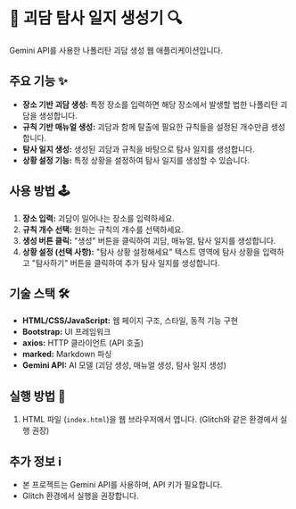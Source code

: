 # 👻 괴담 탐사 일지 생성기 🔍

Gemini API를 사용한 나폴리탄 괴담 생성 웹 애플리케이션입니다.

## 주요 기능 ✨

- **장소 기반 괴담 생성:** 특정 장소를 입력하면 해당 장소에서 발생할 법한 나폴리탄 괴담을 생성합니다.
- **규칙 기반 매뉴얼 생성:** 괴담과 함께 탈출에 필요한 규칙들을 설정된 개수만큼 생성합니다.
- **탐사 일지 생성:** 생성된 괴담과 규칙을 바탕으로 탐사 일지를 생성합니다.
- **상황 설정 기능:** 특정 상황을 설정하여 탐사 일지를 생성할 수 있습니다.

## 사용 방법 🕹️

1.  **장소 입력:** 괴담이 일어나는 장소를 입력하세요.
2.  **규칙 개수 선택:** 원하는 규칙의 개수를 선택하세요.
3.  **생성 버튼 클릭:** "생성" 버튼을 클릭하여 괴담, 매뉴얼, 탐사 일지를 생성합니다.
4.  **상황 설정 (선택 사항):** "탐사 상황 설정해세요" 텍스트 영역에 탐사 상황을 입력하고 "탐사하기" 버튼을 클릭하여 추가 탐사 일지를 생성합니다.

## 기술 스택 🛠️

- **HTML/CSS/JavaScript:** 웹 페이지 구조, 스타일, 동적 기능 구현
- **Bootstrap:** UI 프레임워크
- **axios:** HTTP 클라이언트 (API 호출)
- **marked:** Markdown 파싱
- **Gemini API:** AI 모델 (괴담 생성, 매뉴얼 생성, 탐사 일지 생성)

## 실행 방법 🚀

1.  HTML 파일 (`index.html`)을 웹 브라우저에서 엽니다. (Glitch와 같은 환경에서 실행 권장)

## 추가 정보 ℹ️

- 본 프로젝트는 Gemini API를 사용하며, API 키가 필요합니다.
- Glitch 환경에서 실행을 권장합니다.
